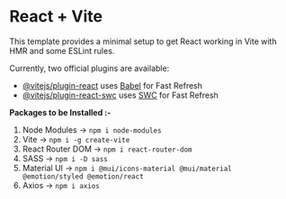 # React + Vite

This template provides a minimal setup to get React working in Vite with HMR and some ESLint rules.

Currently, two official plugins are available:

- [@vitejs/plugin-react](https://github.com/vitejs/vite-plugin-react/blob/main/packages/plugin-react/README.md) uses [Babel](https://babeljs.io/) for Fast Refresh
- [@vitejs/plugin-react-swc](https://github.com/vitejs/vite-plugin-react-swc) uses [SWC](https://swc.rs/) for Fast Refresh

**Packages to be Installed :-**

1. Node Modules  ->  `npm i node-modules`
2. Vite  ->  `npm i -g create-vite`
3. React Router DOM  ->  `npm i react-router-dom`
4. SASS  ->  `npm i -D sass`
5. Material UI  ->  `npm i @mui/icons-material @mui/material @emotion/styled @emotion/react`
6. Axios  ->  `npm i axios`

